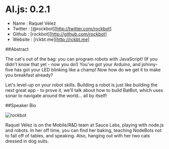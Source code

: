 # AI.js: 0.2.1

* Name      : Raquel Vélez
* Twitter   : [@rockbot][http://twitter.com/rockbot]
* Github    : [rockbot][http://github.com/rockbot]
* Website   : [rckbt.me][http://rckbt.me]

##Abstract

The cat's out of the bag: you can program robots with JavaScript! (If you didn't know that yet - now you do!) You've got your Arduino, and johnny-five has got your LED blinking like a champ! Now how do we get it to make you breakfast already? 

Let's level-up on your robot skills. Building a robot is just like building the next great app - to prove it, we'll talk about how to build BatBot, which uses sonar to navigate around the world... all by itself! 

##Speaker Bio

![rockbot](https://raw.github.com/cascadiajs/2013.cascadiajs.com/master/images/rockbot.png)

Raquel Vélez is on the Mobile/R&D team at Sauce Labs, playing with node.js and robots. In her off time, you can find her baking, teaching NodeBots not to fall off of tables, and speaking. Also, hanging out with her two cats dressed in dog suits.

[@rockbot]:http://twitter.com/rockbot
[rockbot]:http://github.com/rockbot
[rckbt.me]:http://rckbt.me


